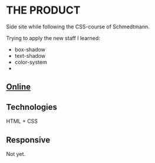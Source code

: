 # THE PRODUCT

Side site while following the CSS-course of Schmedtmann.

Trying to apply the new staff I learned:

- box-shadow
- text-shadow
- color-system
-

## [Online](https://the-product.netlify.app/)

## Technologies

HTML + CSS

## Responsive

Not yet.
